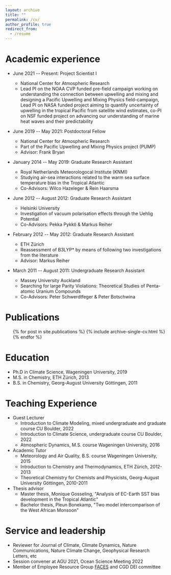 ```yaml
---
layout: archive
title: ""
permalink: /cv/
author_profile: true
redirect_from:
  - /resume
---
```



Academic experience
======
* June 2021 -- Present: Project Scientist I
  * National Center for Atmospheric Research
  * Lead PI on the NOAA CVP funded pre-field campaign working on understanding the connection between upwelling and mixing and designing a Pacific Upwelling and Mixing Physics field-campaign, Lead PI on NASA funded project aiming to quantify uncertainty of upwelling in the tropical Pacific from satellite wind estimates, co-PI on NSF funded project on advancing our understanding of marine heat waves and their predictability
  

* June 2019 -- May 2021: Postdoctoral Fellow
  * National Center for Atmospheric Research
  * Part of the Pacific Upwelling and Mixing Physics project (PUMP)
  * Advisor: Frank Bryan

* January 2014 -- May 2019: Graduate Research Assistant
  * Royal Netherlands Meteorologocal Institute (KNMI)
  * Studying air-sea interactions related to the warm sea surface temperature bias in the Tropical Atlantic
  * Co-Advisors: Wilco Hazeleger & Rein Haarsma
  
* June 2012 -- August 2012: Graduate Research Assistant
  * Helsinki University
  * Investigation of vacuum polarisation effects through the Uehlig Potential
  * Co-Advisors: Pekka Pykk&ouml; & Markus Reiher
  
* February 2012 -- May 2012: Graduate Research Assistant
  * ETH Z&uuml;rich
  * Reassessment of B3LYP* by means of following two investigations from the literature
  * Advisor: Markus Reiher
  
* March 2011 -- August 2011: Undergraduate Research Assistant
  * Massey University Auckland
  * Searching for large Parity Violations: Theoretical Studies of Penta-atomic Uranium Compounds
  * Co-Advisors: Peter Schwerdtfeger & Peter Botschwina

Publications
======
  <ul>{% for post in site.publications %}
    {% include archive-single-cv.html %}
  {% endfor %}</ul>
  
Education
======
* Ph.D in Climate Science, Wageningen University, 2019
* M.S. in Chemistry, ETH Z&uuml;rich, 2013
* B.S. in Chemistry, Georg-August University G&ouml;ttingen, 2011

Teaching Experience
======
* Guest Lecturer
  * Introduction to Climate Modeling, mixed undergraduate and graduate course CU Boulder, 2022
  * Introduction to Climate Science, undergraduate course CU Boulder, 2022
  * Atmospheric Dynamics, M.S. course Wageningen University, 2016
* Academic Tutor
  * Meteorology and Air Quality, B.S. course Wageningen University, 2015
  * Introduction to Chemistry and Thermodynamics, ETH Z&uuml;rich, 2012-2013
  * Theoretical Chemistry for Chemists and Physicists, Georg-August University G&ouml;ttingen, 2010-2011
* Thesis advisor
  * Master thesis, Monique Gosseling, "Analysis of EC-Earth SST bias development in the Tropical Atlantic"
  * Bachelor thesis, Pleun Bonekamp, "Two model intercomparison of the West African Monsoon"
  
Service and leadership
======
* Reviewer for Journal of Climate, Climate Dynamics, Nature Communications, Nature Climate Change, Geophysical Research Letters, etc
* Session convener at AGU 2021, Ocean Science Meeting 2022
* Member of Employee Resource Group [FACES](https://www.ucar.edu/FACES) and CGD DEI committee 

<!-- <img src="/files/thesis.png"
     alt="My Thesis Cover Designed by Jessica Loriaux"
     style="float: left; margin-right: 10px;" /> -->
